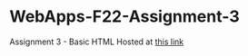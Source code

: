 # WebApps-F22-Assignment-3
Assignment 3 - Basic HTML
Hosted at [this link](https://github.com/44-563-Web-Apps-F22/44563-webapps-assignment-3-TattariMeghanath/blob/main/index.html)
